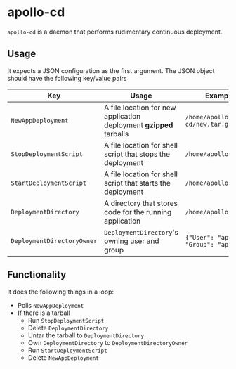 # apollo-cd
`apollo-cd` is a daemon that performs rudimentary continuous deployment.

## Usage
It expects a JSON configuration as the first argument. The JSON object should have the following key/value pairs

| Key                        | Usage                                                               | Example value                           |
|----------------------------|---------------------------------------------------------------------|-----------------------------------------|
| `NewAppDeployment`         | A file location for new application deployment **gzipped** tarballs | `/home/apollo/apollo-cd/new.tar.gz`     |
| `StopDeploymentScript`     | A file location for shell script that stops the deployment          | `/home/apollo/app/stop.sh`              |
| `StartDeploymentScript`    | A file location for shell script that starts the deployment         | `/home/apollo/app/start.sh`             |
| `DeploymentDirectory`      | A directory that stores code for the running application            | `/home/apollo/app`                      |
| `DeploymentDirectoryOwner` | `DeploymentDirectory`'s owning user and group                       | `{"User": "apollo", "Group": "apollo"}` |

## Functionality
It does the following things in a loop:
* Polls `NewAppDeployment`
* If there is a tarball
  * Run `StopDeploymentScript`
  * Delete `DeploymentDirectory`
  * Untar the tarball to `DeploymentDirectory`
  * Own `DeploymentDirectory` to `DeploymentDirectoryOwner`
  * Run `StartDeploymentScript`
  * Delete `NewAppDeployment`
